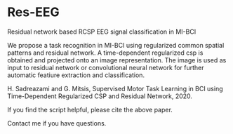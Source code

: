 # Res-EEG
Residual network based RCSP EEG signal classification in MI-BCI

We propose a task recognition in MI-BCI using regularized common spatial patterns and residual network. A time-dependent regularized csp is obtained and projected onto an image representation. The image is used as input to residual network or convolutional neural network for further automatic featiure extraction and classification.

H. Sadreazami and G. Mitsis, Supervised Motor Task Learning in BCI using Time-Dependent Regularized CSP and Residual Network, 2020.

If you find the script helpful, please cite the above paper.

Contact me if you have questions.

